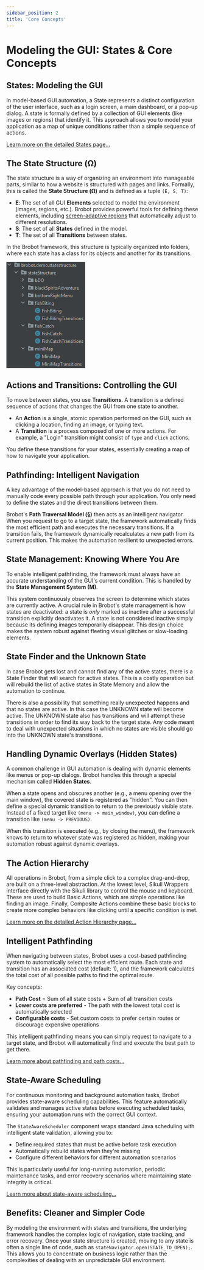 ```yaml
---
sidebar_position: 2
title: 'Core Concepts'
---
```


# Modeling the GUI: States & Core Concepts

## States: Modeling the GUI

In model-based GUI automation, a State represents a distinct configuration of the user interface, such as a login screen, a main dashboard, or a pop-up dialog. A state is formally defined by a collection of GUI elements (like images or regions) that identify it. This approach allows you to model your application as a map of unique conditions rather than a simple sequence of actions.

[Learn more on the detailed States page...](states.md)

## The State Structure (Ω)

The state structure is a way of organizing an environment into manageable parts, similar to how a website is structured with pages and links. Formally, this is called the **State Structure (Ω)** and is defined as a tuple `(E, S, T)`:

* **E**: The set of all GUI **Elements** selected to model the environment (images, regions, etc.). Brobot provides powerful tools for defining these elements, including [screen-adaptive regions](../03-core-library/guides/screen-adaptive-regions.md) that automatically adjust to different resolutions.
* **S**: The set of all **States** defined in the model.
* **T**: The set of all **Transitions** between states.

In the Brobot framework, this structure is typically organized into folders, where each state has a class for its objects and another for its transitions.

![filestructure](/img/state-structure-filestructure.png)

## Actions and Transitions: Controlling the GUI

To move between states, you use **Transitions**. A transition is a defined sequence of actions that changes the GUI from one state to another.

* An **Action** is a single, atomic operation performed on the GUI, such as clicking a location, finding an image, or typing text.
* A **Transition** is a process composed of one or more actions. For example, a "Login" transition might consist of `type` and `click` actions.

You define these transitions for your states, essentially creating a map of how to navigate your application.

## Pathfinding: Intelligent Navigation

A key advantage of the model-based approach is that you do not need to manually code every possible path through your application. You only need to define the states and the direct transitions between them.

Brobot's **Path Traversal Model (§)** then acts as an intelligent navigator. When you request to go to a target state, the framework automatically finds the most efficient path and executes the necessary transitions. If a transition fails, the framework dynamically recalculates a new path from its current position. This makes the automation resilient to unexpected errors.

## State Management: Knowing Where You Are

To enable intelligent pathfinding, the framework must always have an accurate understanding of the GUI's current condition. This is handled by the **State Management System (M)**.

This system continuously observes the screen to determine which states are currently active. A crucial rule in Brobot's state management is how states are deactivated: a state is *only* marked as inactive after a successful transition explicitly deactivates it. A state is not considered inactive simply because its defining images temporarily disappear. This design choice makes the system robust against fleeting visual glitches or slow-loading elements.

## State Finder and the Unknown State

In case Brobot gets lost and cannot find any of the active states, there is a State Finder that will search for active states. This is a costly operation
but will rebuild the list of active states in State Memory and allow the automation to continue.

There is also a possibility that something really unexpected happens and that
no states are active. In this case the UNKNOWN state will become active. The UNKNOWN state also has transitions and will attempt these transitions in order to find its way back to the target state. Any code meant to deal with unexpected situations in which no states are visible should go into the UNKNOWN state's transitions. 

## Handling Dynamic Overlays (Hidden States)

A common challenge in GUI automation is dealing with dynamic elements like menus or pop-up dialogs. Brobot handles this through a special mechanism called **Hidden States**.

When a state opens and obscures another (e.g., a menu opening over the main window), the covered state is registered as "hidden". You can then define a special dynamic transition to return to the previously visible state. Instead of a fixed target like `(menu -> main_window)`, you can define a transition like `(menu -> PREVIOUS)`.

When this transition is executed (e.g., by closing the menu), the framework knows to return to whatever state was registered as hidden, making your automation robust against dynamic overlays.

## The Action Hierarchy

All operations in Brobot, from a simple click to a complex drag-and-drop, are built on a three-level abstraction. At the lowest level, Sikuli Wrappers interface directly with the Sikuli library to control the mouse and keyboard. These are used to build Basic Actions, which are simple operations like finding an image. Finally, Composite Actions combine these basic blocks to create more complex behaviors like clicking until a specific condition is met.

[Learn more on the detailed Action Hierarchy page...](action-hierarchy.md)

## Intelligent Pathfinding

When navigating between states, Brobot uses a cost-based pathfinding system to automatically select the most efficient route. Each state and transition has an associated cost (default: 1), and the framework calculates the total cost of all possible paths to find the optimal route.

Key concepts:
- **Path Cost** = Sum of all state costs + Sum of all transition costs
- **Lower costs are preferred** - The path with the lowest total cost is automatically selected
- **Configurable costs** - Set custom costs to prefer certain routes or discourage expensive operations

This intelligent pathfinding means you can simply request to navigate to a target state, and Brobot will automatically find and execute the best path to get there.

[Learn more about pathfinding and path costs...](../03-core-library/guides/pathfinding-and-costs.md)

## State-Aware Scheduling

For continuous monitoring and background automation tasks, Brobot provides state-aware scheduling capabilities. This feature automatically validates and manages active states before executing scheduled tasks, ensuring your automation runs with the correct GUI context.

The `StateAwareScheduler` component wraps standard Java scheduling with intelligent state validation, allowing you to:
- Define required states that must be active before task execution
- Automatically rebuild states when they're missing
- Configure different behaviors for different automation scenarios

This is particularly useful for long-running automation, periodic maintenance tasks, and error recovery scenarios where maintaining state integrity is critical.

[Learn more about state-aware scheduling...](../03-core-library/guides/state-aware-scheduling.md)

## Benefits: Cleaner and Simpler Code

By modeling the environment with states and transitions, the underlying framework handles the complex logic of navigation, state tracking, and error recovery. Once your state structure is created, moving to any state is often a single line of code, such as `stateNavigator.open(STATE_TO_OPEN);`. This allows you to concentrate on business logic rather than the complexities of dealing with an unpredictable GUI environment.